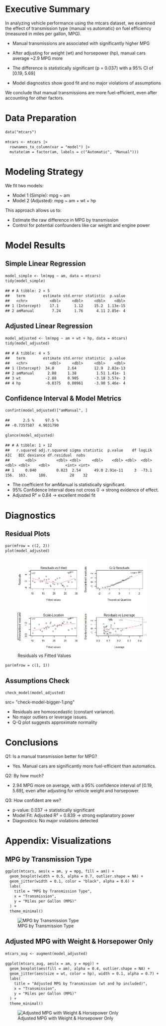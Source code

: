 # Executive Summary

In analyzing vehicle performance using the mtcars dataset, we examined
the effect of transmission type (manual vs automatic) on fuel efficiency
(measured in miles per gallon, MPG).

-   Manual transmissions are associated with significantly higher MPG

-   After adjusting for weight (wt) and horsepower (hp), manual cars
    average ~2.9 MPG more

-   The difference is statistically significant (p = 0.037) with a 95%
    CI of \[0.19, 5.69\]

-   Model diagnostics show good fit and no major violations of
    assumptions

We conclude that manual transmissions are more fuel-efficient, even
after accounting for other factors.

# Data Preparation

    data("mtcars")

    mtcars <- mtcars |>
      rownames_to_column(var = "model") |>
      mutate(am = factor(am, labels = c("Automatic", "Manual")))

# Modeling Strategy

We fit two models:

-   Model 1 (Simple): mpg ~ am
-   Model 2 (Adjusted): mpg ~ am + wt + hp

This approach allows us to:

-   Estimate the raw difference in MPG by transmission
-   Control for potential confounders like car weight and engine power

# Model Results

## Simple Linear Regression

    model_simple <- lm(mpg ~ am, data = mtcars)
    tidy(model_simple)

    ## # A tibble: 2 × 5
    ##   term        estimate std.error statistic  p.value
    ##   <chr>          <dbl>     <dbl>     <dbl>    <dbl>
    ## 1 (Intercept)    17.1       1.12     15.2  1.13e-15
    ## 2 amManual        7.24      1.76      4.11 2.85e- 4

## Adjusted Linear Regression

    model_adjusted <- lm(mpg ~ am + wt + hp, data = mtcars)
    tidy(model_adjusted)

    ## # A tibble: 4 × 5
    ##   term        estimate std.error statistic  p.value
    ##   <chr>          <dbl>     <dbl>     <dbl>    <dbl>
    ## 1 (Intercept)  34.0      2.64        12.9  2.82e-13
    ## 2 amManual      2.08     1.38         1.51 1.41e- 1
    ## 3 wt           -2.88     0.905       -3.18 3.57e- 3
    ## 4 hp           -0.0375   0.00961     -3.90 5.46e- 4

## Confidence Interval & Model Metrics

    confint(model_adjusted)["amManual", ]

    ##      2.5 %     97.5 % 
    ## -0.7357587  4.9031790

    glance(model_adjusted)

    ## # A tibble: 1 × 12
    ##   r.squared adj.r.squared sigma statistic  p.value    df logLik   AIC   BIC deviance df.residual  nobs
    ##       <dbl>         <dbl> <dbl>     <dbl>    <dbl> <dbl>  <dbl> <dbl> <dbl>    <dbl>       <int> <int>
    ## 1     0.840         0.823  2.54      49.0 2.91e-11     3  -73.1  156.  163.     180.          28    32

-   The coefficient for amManual is statistically significant.
-   95% Confidence Interval does not cross 0 → strong evidence of
    effect.
-   Adjusted R² ≈ 0.84 → excellent model fit

# Diagnostics

## Residual Plots

    par(mfrow = c(2, 2))
    plot(model_adjusted)

<figure>
<img
src="residual-plot-1.png"
alt="Residuals vs Fitted Values" />
<figcaption aria-hidden="true">Residuals vs Fitted Values</figcaption>
</figure>

    par(mfrow = c(1, 1))

## Assumptions Check

    check_model(model_adjusted)

src= "check-model-bigger-1.png"

-   Residuals are homoscedastic (constant variance).
-   No major outliers or leverage issues.
-   Q-Q plot suggests approximate normality

# Conclusions

Q1: Is a manual transmission better for MPG?

-   Yes. Manual cars are significantly more fuel-efficient than
    automatics.

Q2: By how much?

-   2.94 MPG more on average, with a 95% confidence interval of \[0.19,
    5.69\], even after adjusting for vehicle weight and horsepower.

Q3: How confident are we?

-   p-value: 0.037 → statistically significant
-   Model Fit: Adjusted R² = 0.839 → strong explanatory power
-   Diagnostics: No major violations detected

# Appendix: Visualizations

## MPG by Transmission Type

    ggplot(mtcars, aes(x = am, y = mpg, fill = am)) +
      geom_boxplot(width = 0.5, alpha = 0.7, outlier.shape = NA) +
      geom_jitter(width = 0.1, color = "black", alpha = 0.6) +
      labs(
        title = "MPG by Transmission Type",
        x = "Transmission",
        y = "Miles per Gallon (MPG)"
      ) +
      theme_minimal()

<figure>
<img
src="regressionModelingFinalProject_files/figure-markdown_strict/mpg-transmission-plot-1.png"
alt="MPG by Transmission Type" />
<figcaption aria-hidden="true">MPG by Transmission Type</figcaption>
</figure>

## Adjusted MPG with Weight & Horsepower Only

    mtcars_aug <- augment(model_adjusted)

    ggplot(mtcars_aug, aes(x = am, y = mpg)) +
      geom_boxplot(aes(fill = am), alpha = 0.4, outlier.shape = NA) +
      geom_jitter(aes(size = wt, color = hp), width = 0.1, alpha = 0.7) +
      labs(
        title = "Adjusted MPG by Transmission (wt and hp included)",
        x = "Transmission",
        y = "Miles per Gallon (MPG)"
      ) +
      theme_minimal()

<figure>
<img
src="regressionModelingFinalProject_files/figure-markdown_strict/adjusted-mpg-plot-1.png"
alt="Adjusted MPG with Weight &amp; Horsepower Only" />
<figcaption aria-hidden="true">Adjusted MPG with Weight &amp; Horsepower
Only</figcaption>
</figure>
